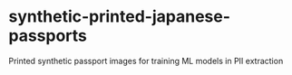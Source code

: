 # synthetic-printed-japanese-passports
Printed synthetic passport images for training ML models in PII extraction
